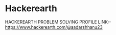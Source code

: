 # Hackerearth
HACKEREARTH PROBLEM SOLVING
PROFILE LINK:- https://www.hackerearth.com/@aadarshhanu23
